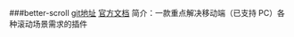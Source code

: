 ###better-scroll
[git地址](https://github.com/ustbhuangyi/better-scroll/blob/master/README_zh-CN.md)
[官方文档]()
简介：一款重点解决移动端（已支持 PC）各种滚动场景需求的插件